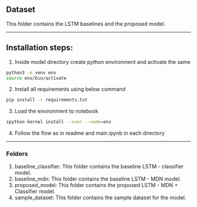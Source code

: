 ## Dataset

This folder contains the LSTM baselines and the proposed model.

---


## Installation steps:
1. Inside model directory create python environment and activate the same
```bash
python3 -m venv env
source env/bin/activate
```
2. Install all requirements using below command
```bash
pip install -r requirements.txt
```
3. Load the environment to notebook
```bash
ipython kernel install --user --name=env
```
4. Follow the flow as in readme and main.ipynb in each directory

---

### Folders

1. baseline_classifier: This folder contains the baseline LSTM - classifier model.
2. baseline_mdn: This folder contains the baseline LSTM - MDN model.
3. proposed_model: This folder contains the proposed LSTM - MDN + Classifier model.
4. sample_dataset: This folder contains the sample dataset for the model.